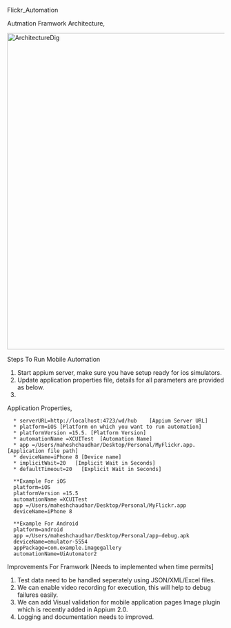 Flickr_Automation



Autmation Framwork Architecture,

<img width="732" alt="ArchitectureDig" src="https://user-images.githubusercontent.com/11026791/223644777-415d663a-e588-4a1e-95b0-e63e2e1a33d1.png">


Steps To Run Mobile Automation
1. Start appium server, make sure you have setup ready for ios simulators.
2. Update application properties file, details for all parameters are provided as below.
3. 

Application Properties,
      
      * serverURL=http://localhost:4723/wd/hub    [Appium Server URL]
      * platform=iOS [Platform on which you want to run automation]
      * platformVersion =15.5. [Platform Version]
      * automationName =XCUITest  [Automation Name]
      * app =/Users/maheshchaudhar/Desktop/Personal/MyFlickr.app. [Application file path]
      * deviceName=iPhone 8 [Device name]
      * implicitWait=20   [Implicit Wait in Seconds]
      * defaultTimeout=20   [Explicit Wait in Seconds]
      
      **Example For iOS
      platform=iOS
      platformVersion =15.5
      automationName =XCUITest
      app =/Users/maheshchaudhar/Desktop/Personal/MyFlickr.app
      deviceName=iPhone 8

      **Example For Android
      platform=android
      app =/Users/maheshchaudhar/Desktop/Personal/app-debug.apk
      deviceName=emulator-5554
      appPackage=com.example.imagegallery
      automationName=UiAutomator2


Improvements For Framwork [Needs to implemented when time permits] 
1. Test data need to be handled seperately using JSON/XML/Excel files.
2. We can enable video recording for execution, this will help to debug failures easily. 
4. We can add Visual validation for mobile application pages Image plugin which is recently added in Appium 2.0.
5. Logging and documentation needs to improved. 
